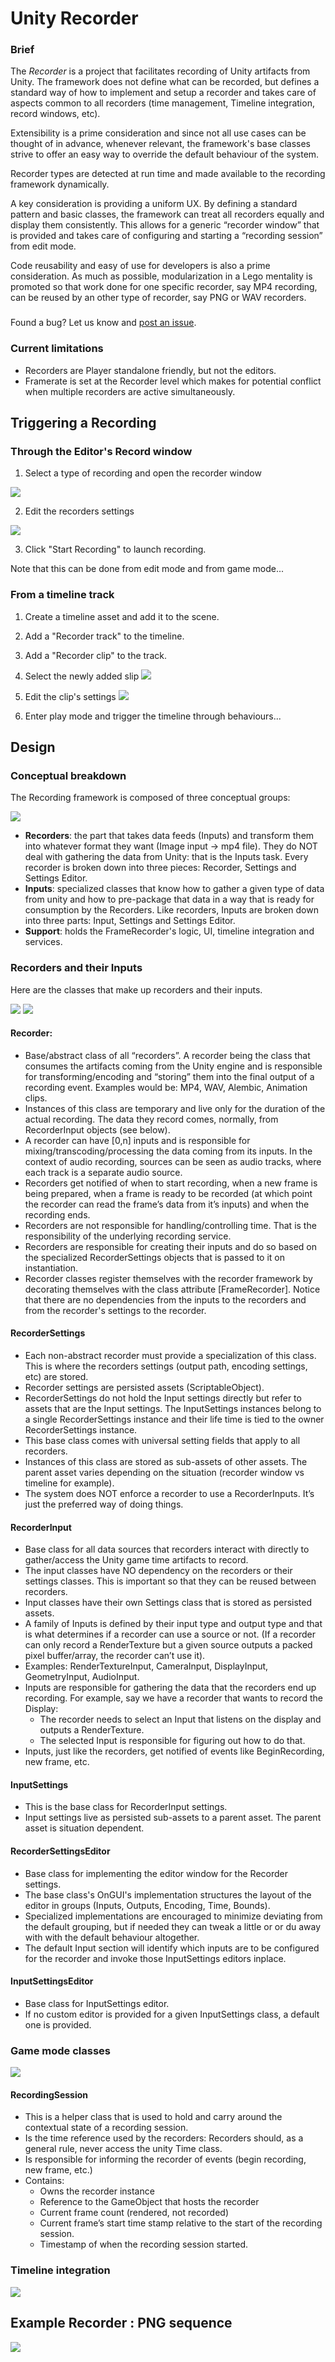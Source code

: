# Unity Recorder
### Brief
The *Recorder* is a project that facilitates recording of Unity artifacts from Unity. The framework does not define what can be recorded, but defines a standard way of how to implement and setup a recorder and takes care of aspects common to all recorders (time management, Timeline integration, record windows, etc). 

Extensibility is a prime consideration and since not all use cases can be thought of in advance, whenever relevant, the framework's base classes strive to offer an easy way to override the default behaviour of the system. 

Recorder types are detected at run time and made available to the recording framework dynamically.

A key consideration is providing a uniform UX. By defining a standard pattern and basic classes, the framework can treat all recorders equally and display them consistently. This allows for a generic “recorder window” that is provided and takes care of configuring and starting a “recording session” from edit mode.

Code reusability and easy of use for developers is also a prime consideration. As much as possible, modularization in a Lego mentality is promoted so that work done for one specific recorder, say MP4 recording, can be reused by an other type of recorder, say PNG or WAV recorders.

###
Found a bug? Let us know and [post an issue](https://github.com/Unity-Technologies/GenericFrameRecorder/issues).

### Current limitations
* Recorders are Player standalone friendly, but not the editors.
* Framerate is set at the Recorder level which makes for potential conflict when multiple recorders are active simultaneously.

## Triggering a Recording

### Through the Editor's Record window

1. Select a type of recording and open the recorder window

![](docs/images/recorder-menu.png)

2. Edit the recorders settings

![](docs/images/RecorderWindow.png)

3. Click "Start Recording" to launch recording.

Note that this can be done  from edit mode and from game mode...

### From a timeline track
1. Create a timeline asset and add it to the scene.
2. Add a "Recorder track" to the timeline.
3. Add a "Recorder clip" to the track.
4. Select the newly added slip
![](docs/images/TimelineTrack.png)

5. Edit the clip's settings
![](docs/images/RecorderClip.png)

6. Enter play mode and trigger the timeline through behaviours...

## Design

### Conceptual breakdown
The Recording framework is composed of three conceptual groups:

![](docs/images/ConceptualBlocks.PNG)
* **Recorders**: the part that takes data feeds (Inputs) and transform them into whatever format they want (Image input -> mp4 file). They do NOT deal with gathering the data from Unity: that is the Inputs task. Every recorder is broken down into three pieces: Recorder, Settings and Settings Editor.
* **Inputs**: specialized classes that know how to gather a given type of data from unity and how to pre-package that data in a way that is ready for consumption by the Recorders. Like recorders, Inputs are broken down into three parts: Input, Settings and Settings Editor.
* **Support**: holds the FrameRecorder's logic, UI, timeline integration and services.

### Recorders and their Inputs
Here are the classes that make up recorders and their inputs.

![](docs/images/Recorders_and_inputs.PNG)
![](docs/images/EditorClasses.PNG)

#### Recorder:
* Base/abstract class of all “recorders”. A recorder being the class that consumes the artifacts coming from the Unity engine and is responsible for transforming/encoding and “storing” them into the final output of a recording event. Examples would be: MP4, WAV, Alembic, Animation clips.
* Instances of this class are temporary and live only for the duration of the actual recording. The data they record comes, normally, from RecorderInput objects (see below). 
* A recorder can have [0,n] inputs and is responsible for mixing/transcoding/processing the data coming from its inputs. In the context of audio recording, sources can be seen as audio tracks, where each track is a separate audio source.
* Recorders get notified of when to start recording, when a new frame is being prepared, when a frame is ready to be recorded (at which point the recorder can read the frame’s data from it’s inputs) and when the recording ends.
* Recorders are not responsible for handling/controlling time. That is the responsibility of the underlying recording service.
* Recorders are responsible for creating their inputs and do so based on the specialized RecorderSettings objects that is passed to it on instantiation.
* Recorder classes register themselves with the recorder framework by decorating themselves with the class attribute [FrameRecorder]. Notice that there are no dependencies from the inputs to the recorders and from the recorder's settings to the recorder.
#### RecorderSettings
* Each non-abstract recorder must provide a specialization of this class. This is where the recorders settings (output path, encoding settings, etc) are stored.
* Recorder settings are persisted assets (ScriptableObject).
* RecorderSettings do not hold the Input settings directly but refer to assets that are the Input settings. The InputSettings instances belong to a single RecorderSettings instance and their life time is tied to the owner RecorderSettings instance.
* This base class comes with universal setting fields that apply to all recorders.
* Instances of this class are stored as sub-assets of other assets. The parent asset varies depending on the situation (recorder window vs timeline for example).
* The system does NOT enforce a recorder to use a RecorderInputs. It’s just the preferred way of doing things.
#### RecorderInput
* Base class for all data sources that recorders interact with directly to gather/access the Unity game time artifacts to record.
* The input classes have NO dependency on the recorders or their settings classes. This is important so that they can be reused between recorders. 
* Input classes have their own Settings class that is stored as persisted assets.
* A family of Inputs is defined by their input type and output type and that is what determines if a recorder can use a source or not. (If a recorder can only record a RenderTexture but a given source outputs a packed pixel buffer/array, the recorder can’t use it).
* Examples: RenderTextureInput, CameraInput, DisplayInput, GeometryInput, AudioInput.
* Inputs are responsible for gathering the data that the recorders end up recording. For example, say we have a recorder that wants to record  the Display:
  * The recorder needs to select an Input that listens on the display and outputs a RenderTexture.
  * The selected Input is responsible for figuring out how to do that.
* Inputs, just like the recorders, get notified of events like BeginRecording, new frame, etc.
#### InputSettings
* This is the base class for RecorderInput settings.
* Input settings live as persisted sub-assets to a parent asset. The parent asset is situation dependent.
#### RecorderSettingsEditor
* Base class for implementing the editor window for the Recorder settings.
* The base class's OnGUI's implementation structures the layout of the editor in groups (Inputs, Outputs, Encoding, Time, Bounds).
* Specialized implementations are encouraged to minimize deviating from the default grouping, but if needed they can tweak a little or or du away with with the default behaviour altogether.
* The default Input section will identify which inputs are to be configured for the recorder and invoke those InputSettings editors inplace.
#### InputSettingsEditor
* Base class for InputSettings editor.
* If no custom editor is provided for a given InputSettings class, a default one is provided.

### Game mode classes
![](docs/images/GameModeClasses.PNG)

#### RecordingSession
* This is a helper class that is used to hold and carry around the contextual state of a recording session.
* Is the time reference used by the recorders: Recorders should, as a general rule, never access the unity Time class.
* Is responsible for informing the recorder of events (begin recording, new frame, etc.)
* Contains:
  * Owns the recorder instance
  * Reference to the GameObject that hosts the recorder
  * Current frame count (rendered, not recorded)
  * Current frame’s start time stamp relative to the start of the recording session.
  * Timestamp of when the recording session started.

### Timeline integration
![](docs/images/TimelineClasses.PNG)

## Example Recorder : PNG sequence
![](docs/images/PNGRecorder.PNG)


